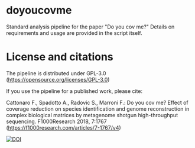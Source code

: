 # doyoucovme
Standard analysis pipeline for the paper "Do you cov me?"
Details on requirements and usage are provided in the script itself.

# License and citations
The pipeline is distributed under GPL-3.0 (https://opensource.org/licenses/GPL-3.0)

If you use the pipeline for a published work, please cite: 

Cattonaro F., Spadotto A., Radovic S., Marroni F.: Do you cov me? Effect of coverage reduction on species identification and genome reconstruction in complex biological matrices by metagenome shotgun high-throughput sequencing. F1000Research 2018, 7:1767 (https://f1000research.com/articles/7-1767/v4) 


<a href="https://zenodo.org/badge/latestdoi/168559116"><img src="https://zenodo.org/badge/168559116.svg" alt="DOI"></a>

